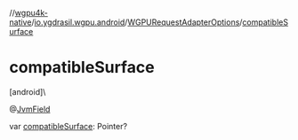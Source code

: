 //[wgpu4k-native](../../../index.md)/[io.ygdrasil.wgpu.android](../index.md)/[WGPURequestAdapterOptions](index.md)/[compatibleSurface](compatible-surface.md)

# compatibleSurface

[android]\

@[JvmField](https://kotlinlang.org/api/core/kotlin-stdlib/kotlin.jvm/-jvm-field/index.html)

var [compatibleSurface](compatible-surface.md): Pointer?